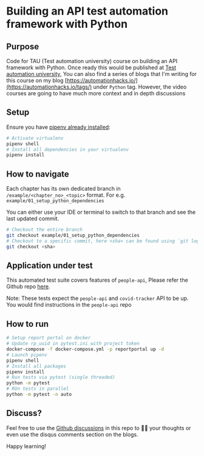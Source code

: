 # Building an API test automation framework with Python

## Purpose

Code for TAU (Test automation university) course on building an API framework with Python. Once ready this would be
published at [Test automation university](https://testautomationu.applitools.com/), You can also find a series of blogs
that I'm writing for this course on my blog [https://automationhacks.io/](https://automationhacks.io/tags/)
under `Python` tag. However, the video courses are going to have much more context and in depth discussions

## Setup

Ensure you
have [pipenv already installed](https://automationhacks.io/2020/07/12/how-to-manage-your-python-virtualenvs-with-pipenv/):

```zsh
# Activate virtualenv
pipenv shell
# Install all dependencies in your virtualenv
pipenv install
```

## How to navigate

Each chapter has its own dedicated branch in `/example/<chapter_no>_<topic>` format. For
e.g. `example/01_setup_python_dependencies`

You can either use your IDE or terminal to switch to that branch and see the last updated commit.

```zsh
# Checkout the entire branch
git checkout example/01_setup_python_dependencies
# Checkout to a specific commit, here <sha> can be found using `git log` command
git checkout <sha>
```

## Application under test

This automated test suite covers features of `people-api`, Please refer the Github
repo [here](https://github.com/automationhacks/people-api).

Note: These tests expect the `people-api` and `covid-tracker` API to be up. You would find instructions in
the `people-api` repo

## How to run

```zsh
# Setup report portal on docker
# Update rp_uuid in pytest.ini with project token
docker-compose -f docker-compose.yml -p reportportal up -d
# Launch pipenv
pipenv shell
# Install all packages
pipenv install
# Run tests via pytest (single threaded)
python -m pytest
# RUn tests in parallel
python -m pytest -n auto
```

## Discuss?

Feel free to use the [Github discussions](https://github.com/automationhacks/course-api-framework-python/discussions/1)
in this repo to ✍🏼 your thoughts or even use the disqus comments section on the blogs.

Happy learning!

